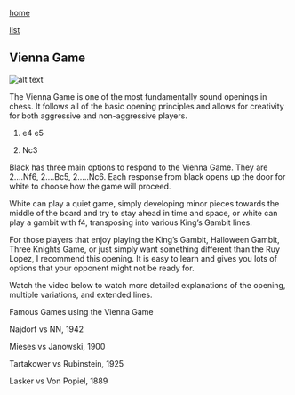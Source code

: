 [home](/zaliczeniowe1awww/)

[list](/zaliczeniowe1awww/list)

## Vienna Game

![alt text](https://www.thechesswebsite.com/wp-content/uploads/2012/07/vienna-game-big.jpg "Vienna Game")


The Vienna Game is one of the most fundamentally sound openings in chess. It follows all of the basic opening principles and allows for creativity for both aggressive and non-aggressive players.

1. e4 e5

2. Nc3

Black has three main options to respond to the Vienna Game. They are 2….Nf6, 2….Bc5, 2…..Nc6. Each response from black opens up the door for white to choose how the game will proceed.

White can play a quiet game, simply developing minor pieces towards the middle of the board and try to stay ahead in time and space, or white can play a gambit with f4, transposing into various King’s Gambit lines.

For those players that enjoy playing the King’s Gambit, Halloween Gambit, Three Knights Game, or just simply want something different than the Ruy Lopez, I recommend this opening. It is easy to learn and gives you lots of options that your opponent might not be ready for.

Watch the video below to watch more detailed explanations of the opening, multiple variations, and extended lines.









Famous Games using the Vienna Game

Najdorf vs NN, 1942

Mieses vs Janowski, 1900

Tartakower vs Rubinstein, 1925

Lasker vs Von Popiel, 1889

